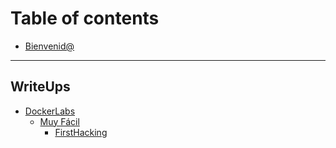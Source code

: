 # Table of contents

* [Bienvenid@](README.md)

***

## WriteUps

* [DockerLabs](writeups/dockerlabs/README.md)
  * [Muy Fácil](writeups/dockerlabs/Muy%20Fácil/README.md)
    * [FirstHacking](writeups/dockerlabs/Muy%20fácil/firsthacking.md)
